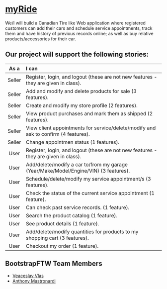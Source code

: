 # [myRide](/Website)


We/I will build a Canadian Tire like Web application where registered customers can add their cars and schedule service appointments, track them and have history of previous records online; as well as buy relative products/accessories for their car.
## Our project will support the following stories:

| **As a** | **I can**                                                                                      |
|:--------:|:-----------------------------------------------------------------------------------------------|
|  Seller  | Register, login, and logout (these are not new features - they are given in class).            |
|  Seller  | Add and modify and delete products for sale (3 features).                                      |
|  Seller  | Create and modify my store profile (2 features).                                               |
|  Seller  | View product purchases and mark them as shipped (2 features).                                  |
|  Seller  | View client appointments for service/delete/modify and ask to confirm (4 features).            |
|  Seller  | Change appointmen status (1 features).                         |
|  User    | Register, login, and logout (these are not new features - they are given in class).            |
|  User    | Add/delete/modify a car to/from my garage (Year/Make/Model/Engine/VIN) (3 features).           |
|  User    | Schedule/delete/modify my service appointment/s (3 features).                                  |
|  User    | Check the status of the current service appointment (1 feature).                               |
|  User    | Can check past service records. (1 feature).                                                   |
|  User    | Search the product catalog (1 feature).                                                        |
|  User    | See product details (1 feature).                                                               |
|  User    | Add/delete/modify quantities for products to my shopping cart (3 features).                    |
|  User    | Checkout my order (1 feature).                                                                 |


## BootstrapFTW Team Members
- [Veaceslav Vlas](https://github.com/vlasslavic)
- [Anthony Mastronardi](https://github.com/antho-mastro)
